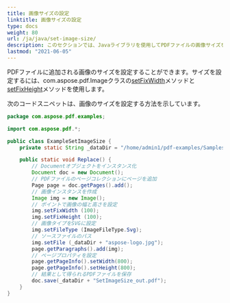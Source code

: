 ```yaml
---
title: 画像サイズの設定
linktitle: 画像サイズの設定
type: docs
weight: 80
url: /ja/java/set-image-size/
description: このセクションでは、Javaライブラリを使用してPDFファイルの画像サイズを設定する方法について説明します。
lastmod: "2021-06-05"
---
```


PDFファイルに追加される画像のサイズを設定することができます。サイズを設定するには、com.aspose.pdf.Imageクラスの[setFixWidth](https://reference.aspose.com/pdf/java/com.aspose.pdf/Image#setFixWidth-double-)メソッドと[setFixHeight](https://reference.aspose.com/pdf/java/com.aspose.pdf/Image#setFixHeight-double-)メソッドを使用します。

次のコードスニペットは、画像のサイズを設定する方法を示しています。

```java
package com.aspose.pdf.examples;

import com.aspose.pdf.*;

public class ExampleSetImageSize {
    private static String _dataDir = "/home/admin1/pdf-examples/Samples/";

    public static void Replace() {
        // Documentオブジェクトをインスタンス化
        Document doc = new Document();
        // PDFファイルのページコレクションにページを追加
        Page page = doc.getPages().add();
        // 画像インスタンスを作成
        Image img = new Image();
        // ポイントで画像の幅と高さを設定
        img.setFixWidth (100);
        img.setFixHeight (100);
        // 画像タイプをSVGに設定
        img.setFileType (ImageFileType.Svg);
        // ソースファイルのパス
        img.setFile (_dataDir + "aspose-logo.jpg");
        page.getParagraphs().add(img);
        // ページプロパティを設定
        page.getPageInfo().setWidth(800);
        page.getPageInfo().setHeight(800);        
        // 結果として得られるPDFファイルを保存
        doc.save(_dataDir + "SetImageSize_out.pdf");
    }
}
```